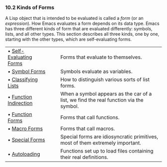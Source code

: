 

### 10.2 Kinds of Forms

A Lisp object that is intended to be evaluated is called a *form* (or an *expression*). How Emacs evaluates a form depends on its data type. Emacs has three different kinds of form that are evaluated differently: symbols, lists, and all other types. This section describes all three kinds, one by one, starting with the other types, which are self-evaluating forms.

|                                                           |    |                                                                                       |
| :-------------------------------------------------------- | -- | :------------------------------------------------------------------------------------ |
| • [Self-Evaluating Forms](Self_002dEvaluating-Forms.html) |    | Forms that evaluate to themselves.                                                    |
| • [Symbol Forms](Symbol-Forms.html)                       |    | Symbols evaluate as variables.                                                        |
| • [Classifying Lists](Classifying-Lists.html)             |    | How to distinguish various sorts of list forms.                                       |
| • [Function Indirection](Function-Indirection.html)       |    | When a symbol appears as the car of a list, we find the real function via the symbol. |
| • [Function Forms](Function-Forms.html)                   |    | Forms that call functions.                                                            |
| • [Macro Forms](Macro-Forms.html)                         |    | Forms that call macros.                                                               |
| • [Special Forms](Special-Forms.html)                     |    | Special forms are idiosyncratic primitives, most of them extremely important.         |
| • [Autoloading](Autoloading.html)                         |    | Functions set up to load files containing their real definitions.                     |
